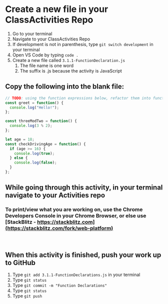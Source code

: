 # Create a new file in your ClassActivities Repo

1. Go to your terminal
2. Navigate to your ClassActivities Repo
3. If development is not in parenthesis, type `git switch development` in your terminal
4. Open VS Code by typing `code .`
5. Create a new file called `3.1.1-FunctionDeclaration.js`
    1. The file name is one word
    2. The suffix is .js because the activity is JavaScript

## Copy the following into the blank file:

```javascript
// TODO: using the function expressions below, refactor them into function declarations
const greet = function() {
  console.log("Hello!");
};

const threeModTwo = function() {
  console.log(3 % 2);
};

let age = 18;
const checkDrivingAge = function() {
  if (age >= 16) {
    console.log(true);
  } else {
    console.log(false);
  }
};
```

## While going through this activity, in your terminal navigate to your Activities repo

### To print/view what you are working on, use the Chrome Developers Console in your Chrome Browser, or else use [StackBlitz - https://stackblitz.com](https://stackblitz.com/fork/web-platform)

<br>

## When this activity is finished, push your work up to GitHub

1. Type `git add 3.1.1-FunctionDeclarations.js` in your terminal
2. Type `git status`
3. Type `git commit -m "Function Declarations"`
4. Type `git status`
5. Type `git push`
